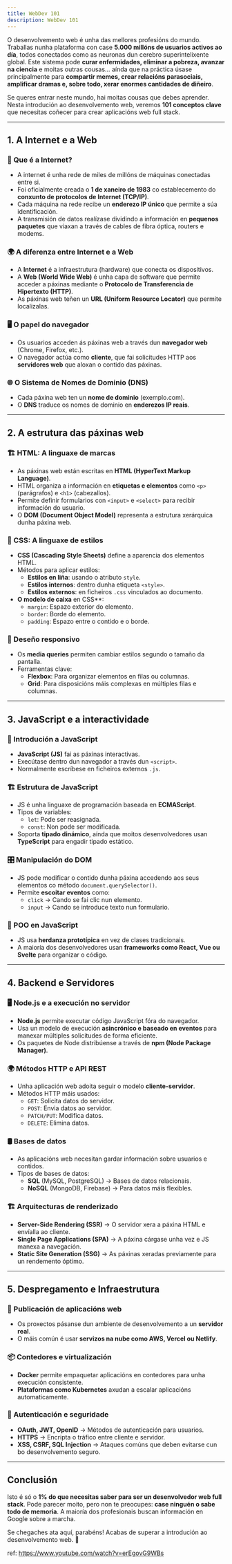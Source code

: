 ```yaml
---
title: WebDev 101
description: WebDev 101
---
```


O desenvolvemento web é unha das mellores profesións do mundo. Traballas nunha plataforma con case **5.000 millóns de usuarios activos ao día**, todos conectados como as neuronas dun cerebro superintelixente global. Este sistema pode **curar enfermidades, eliminar a pobreza, avanzar na ciencia** e moitas outras cousas… aínda que na práctica úsase principalmente para **compartir memes, crear relacións parasociais, amplificar dramas e, sobre todo, xerar enormes cantidades de diñeiro**.

Se queres entrar neste mundo, hai moitas cousas que debes aprender. Nesta introdución ao desenvolvemento web, veremos **101 conceptos clave** que necesitas coñecer para crear aplicacións web full stack.

---

## **1. A Internet e a Web**
### 📡 Que é a Internet?
- A internet é unha rede de miles de millóns de máquinas conectadas entre si.
- Foi oficialmente creada o **1 de xaneiro de 1983** co establecemento do **conxunto de protocolos de Internet (TCP/IP)**.
- Cada máquina na rede recibe un **enderezo IP único** que permite a súa identificación.
- A transmisión de datos realízase dividindo a información en **pequenos paquetes** que viaxan a través de cables de fibra óptica, routers e modems.

### 🌍 A diferenza entre Internet e a Web
- A **Internet** é a infraestrutura (hardware) que conecta os dispositivos.
- A **Web (World Wide Web)** é unha capa de software que permite acceder a páxinas mediante o **Protocolo de Transferencia de Hipertexto (HTTP)**.
- As páxinas web teñen un **URL (Uniform Resource Locator)** que permite localizalas.

### 🖥️ O papel do navegador
- Os usuarios acceden ás páxinas web a través dun **navegador web** (Chrome, Firefox, etc.).
- O navegador actúa como **cliente**, que fai solicitudes HTTP aos **servidores web** que aloxan o contido das páxinas.

### 🌐 O Sistema de Nomes de Dominio (DNS)
- Cada páxina web ten un **nome de dominio** (exemplo.com).
- O **DNS** traduce os nomes de dominio en **enderezos IP reais**.

---

## **2. A estrutura das páxinas web**
### 🏗️ HTML: A linguaxe de marcas
- As páxinas web están escritas en **HTML (HyperText Markup Language)**.
- HTML organiza a información en **etiquetas e elementos** como `<p>` (parágrafos) e `<h1>` (cabezallos).
- Permite definir formularios con `<input>` e `<select>` para recibir información do usuario.
- O **DOM (Document Object Model)** representa a estrutura xerárquica dunha páxina web.

### 🎨 CSS: A linguaxe de estilos
- **CSS (Cascading Style Sheets)** define a aparencia dos elementos HTML.
- Métodos para aplicar estilos:
  - **Estilos en liña**: usando o atributo `style`.
  - **Estilos internos**: dentro dunha etiqueta `<style>`.
  - **Estilos externos**: en ficheiros `.css` vinculados ao documento.
- **O modelo de caixa** en CSS**:
  - `margin`: Espazo exterior do elemento.
  - `border`: Borde do elemento.
  - `padding`: Espazo entre o contido e o borde.

### 📱 Deseño responsivo
- Os **media queries** permiten cambiar estilos segundo o tamaño da pantalla.
- Ferramentas clave:
  - **Flexbox**: Para organizar elementos en filas ou columnas.
  - **Grid**: Para disposicións máis complexas en múltiples filas e columnas.

---

## **3. JavaScript e a interactividade**
### 🚀 Introdución a JavaScript
- **JavaScript (JS)** fai as páxinas interactivas.
- Execútase dentro dun navegador a través dun `<script>`.
- Normalmente escríbese en ficheiros externos `.js`.

### 🏗️ Estrutura de JavaScript
- JS é unha linguaxe de programación baseada en **ECMAScript**.
- Tipos de variables:
  - `let`: Pode ser reasignada.
  - `const`: Non pode ser modificada.
- Soporta **tipado dinámico**, aínda que moitos desenvolvedores usan **TypeScript** para engadir tipado estático.

### 🎛️ Manipulación do DOM
- JS pode modificar o contido dunha páxina accedendo aos seus elementos co método `document.querySelector()`.
- Permite **escoitar eventos** como:
  - `click` → Cando se fai clic nun elemento.
  - `input` → Cando se introduce texto nun formulario.

### 🔄 POO en JavaScript
- JS usa **herdanza prototípica** en vez de clases tradicionais.
- A maioría dos desenvolvedores usan **frameworks como React, Vue ou Svelte** para organizar o código.

---

## **4. Backend e Servidores**
### 🖥️ Node.js e a execución no servidor
- **Node.js** permite executar código JavaScript fóra do navegador.
- Usa un modelo de execución **asincrónico e baseado en eventos** para manexar múltiples solicitudes de forma eficiente.
- Os paquetes de Node distribúense a través de **npm (Node Package Manager)**.

### 🌍 Métodos HTTP e API REST
- Unha aplicación web adoita seguir o modelo **cliente-servidor**.
- Métodos HTTP máis usados:
  - `GET`: Solicita datos do servidor.
  - `POST`: Envia datos ao servidor.
  - `PATCH/PUT`: Modifica datos.
  - `DELETE`: Elimina datos.

### 🛢️ Bases de datos
- As aplicacións web necesitan gardar información sobre usuarios e contidos.
- Tipos de bases de datos:
  - **SQL** (MySQL, PostgreSQL) → Bases de datos relacionais.
  - **NoSQL** (MongoDB, Firebase) → Para datos máis flexibles.

### 🏗️ Arquitecturas de renderizado
- **Server-Side Rendering (SSR)** → O servidor xera a páxina HTML e envíalla ao cliente.
- **Single Page Applications (SPA)** → A páxina cárgase unha vez e JS manexa a navegación.
- **Static Site Generation (SSG)** → As páxinas xeradas previamente para un rendemento óptimo.

---

## **5. Despregamento e Infraestrutura**
### 🚀 Publicación de aplicacións web
- Os proxectos pásanse dun ambiente de desenvolvemento a un **servidor real**.
- O máis común é usar **servizos na nube como AWS, Vercel ou Netlify**.

### 📦 Contedores e virtualización
- **Docker** permite empaquetar aplicacións en contedores para unha execución consistente.
- **Plataformas como Kubernetes** axudan a escalar aplicacións automaticamente.

### 🔐 Autenticación e seguridade
- **OAuth, JWT, OpenID** → Métodos de autenticación para usuarios.
- **HTTPS** → Encripta o tráfico entre cliente e servidor.
- **XSS, CSRF, SQL Injection** → Ataques comúns que deben evitarse cun bo desenvolvemento seguro.

---

## **Conclusión**
Isto é só o **1% do que necesitas saber para ser un desenvolvedor web full stack**. Pode parecer moito, pero non te preocupes: **case ninguén o sabe todo de memoria**. A maioría dos profesionais buscan información en Google sobre a marcha. 

Se chegaches ata aquí, parabéns! Acabas de superar a introdución ao desenvolvemento web. 🚀

<!--O desenvolvemento web é o mellor traballo do mundo

O desenvolvedor web crea para unha plataforma con case 5.000 millóns de usuarios activos diarios. Todos conectados entre si como as neuronas dun cerebro superintelixente global-

Un sistema que pode curar enfermidades, eliminar a pobreza, avanzar a ciencia e cousas así, 

Aínda que principalmente se adoite para compartir memes, crear relacións parasociais, amplificar o drama e, o máis importante, gañar toneladas e toneladas de diñeiro

Se queres entrar, terás que saber algunhas cousas sobre o desenvolvemento web

Botaremos unha ollada.

## 101 conceptos que necesitarás saber ao crear aplicacións web de pila completa 

1. Internet, é unha rede de miles de millóns de máquinas conectadas entre si, no que podes ler, publicar ou escribir correos electrónicos
2. Hai moita xente que o usa e se comunica
3. Naceu oficialmente o 1 de xaneiro de 1983 grazas ao establecemento da suite de protocolos de Internet que normalizou a forma en que se comunican os ordenadores. 
4. O protocolo de Internet utilízase para identificar os diferentes ordenadores da rede. Asignándolles a cada un deles un enderezo IP único
5. Os ordenadores conectados poden enviar datos de ida e volta co protocolo de control de transmisión, que divide os datos nun grupo de pequenos paquetes como pezas de crebacabezas e despois envíaos a través dun grupo de compoñentes físicos como a fibra óptica. cables e módems antes de que o ordenador receptor os reúna
6. Pódese entender Internet como un enorme e complexo conxunto de hardware, pero Internet non é o mesmo que a web
7. A World Wide Web é como un software que se atopa por enriba da Internet e onde a xente pode acceder a páxinas web co... 
8. Protocolo de transferencia de hipertexto...
9. ...que dá a cada páxina de contido un localizador de recursos uniforme ou URL. 
10. Os humanos normalmente usan unha ferramenta chamada navegador web para acceder a un URL. Nese navegador se pode renderizar visualmente o contido vinculado a dito localizador. 
11. A maquina desde a que se navega chámase cliente porque está a consumir información,
12. No outro extremo dese URL hai outro ordenador chamado servidor, que recibe unha solicitude HTTP do cliente e envía unha resposta que entrega o contido da páxina web. 
13. Cada páxina web ten un nome de dominio único como fireship.io ou example.com
14. Calquera pode rexistrar un nome de dominio a través dun rexistrador acreditado por ICANN, unha organización sen ánimo de lucro responsable de supervisar os espazos de nomes en Internet
15. Cando navegas a un dominio en Internet, o navegador envía a través do DNS, ou sistema de nomes de dominio, asignado a un enderezo IP real nun servidor nalgún lugar
16. DNS é como o directorio telefónico de Internet
17. Cando miras unha páxina web o contido real que ves está representado pola linguaxe de marcado de hipertexto
18. A maioría dos navegadores teñen ferramentas de desenvolvemento onde podes inspeccionar a estrutura do HTML en calquera momento
19. Para crear a túa propia páxina web, quererás un editor de texto como vs code
20. Un documento HTML é só unha colección de elementos onde cada elemento se define cunha etiqueta de apertura e outra de peche, e con algún contido no medio como un parágrafo, un título,...
21. Un documento HTML tamén ten elementos que xestionan a entrada do usuario, como os elementos de selección -`select`- e entrada - ``input``- que se usan para construír formularios
22. Ademais os elementos poden ter un ou máis atributos para cambiar o seu comportamento. Por exemplo, un ``input`` pode ter un tipo como ``text`` ou ``number`` que o navegador mostrará de forma diferente para recoller o valor axeitado
23. O elemento que engade o hipertexto en HTML é a etiqueta `a`ou áncora: unha ligazón que permite que unha páxina navegue a outra páxina diferente en función do seu URL. 
24. Os elementos están aniñados nunha xerarquía
25. Cando se reciben os datos dunha URL no navegador este forma con elementos HTML o modelo de obxecto do documento ou DOM a partir do elemento raíz
26. Unha páxina web divídese en dúas partes: 
    1. unha cabeceira - `head` - que contén información invisible como os metadatos, e un título que se amosara na lapela do navegador
    2. e un corpo -`body`- para o contido principal que será o que o usuario final verá realmente
27. A razón pola que envolvemos todo en etiquetas é para darlle aos navegadores e bots suxestións sobre o significado semántico da páxina web
28. Isto permite aos motores de busca mostrar os resultados correctamente e tamén axuda coa accesibilidade en dispositivos como lectores de pantalla que permiten o desfrute de calquera persoa independentemente da súa discapacidade, do contido que o teu ordenador le - un texto, broma ou botón "Me gusta" ou "Subscríbete". 
29. Un dos elementos máis comúns cos que atoparás é ``div`` ou división para definir unha sección da páxina web. Por si só un ``div`` pode parecer que non fai nada
30. Como facemos que este sitio web pareza xenial?  A segunda linguaxe que necesitarás aprender como desenvolvedor web é CSS 
31. As follas de estilo en cascada ou CSS permiten cambiar a aparencia dos elementos HTML. Para conseguir isto pódese empregar un estilo en liña usando o atributo ``style`` nun elemento
32. Este atributo de estilo en si contén unha colección de propiedades e valores que cambian a aparencia do elemento co que podemos facer que a cor de fondo sexa negra e a cor do texto vermella ou o que creamos axeitado. Este estilo en liña só se aplicará a ese elemento
33. Sen embargo, a cascada CSS pódese aplicar a varios elementos ao mesmo tempo, proporcionando unha mellor reutilización do código, A opción é mover o noso código a unha etiqueta de estilo - `style`- dentro da cabeceira do documento
34. Para que este código funcione dende aí, primeiro necesitaremos definir un selector para que saiba a que elementos dirixirse. 
35. O selector, por exemplo, pode dirixirse a todos os elementos do parágrafo da páxina -`p`-. Pero iso é demasiado amplo, p
36. Podemos ser máis detallados definindo unha clase que CSS se poida aplicar a un ou máis elementos co atributo ``class``. As clases poden aplicar diferentes propiedades de estilo ao mesmo elemento
37. CSS contén unha morea de regras de especificidade que determinan que estilos son relevantes para un elemento dun xeito evidente
38. A maioría das veces, non usamos estas etiquetas de estilo na cabeceira senón que usamos unha folla de estilo externa que está ligada á páxina web na cabeceira do documento
39. O máis difícil de aprender é o deseño e o posicionamento. 
40. Pensa en cada elemento HTML como nunha caixa. O exterior desa caixa está envolto cun bordo, o recheo interno e as marxes con outros elementos.
41. As caixas ocupan un espazo na páxina de arriba abaixo
42. Algúns elementos como o título -`h1`, `h2`,... `h6`- teñen unha visualización de bloque por defecto, o que significa que ocupan todo o espazo horizontal dispoñible
43. Outros elementos como a imaxe - `img`- móstranse en liña, o que significa que poden aliñarse horizontalmente uns ao lado doutros
44. O problema é que a posición predeterminada dos elementos HTML normalmente non é desexable, pódese cambiar personalizando a propiedade de posición dun elemento. 
45. O posicionamento relativo - `relative`- permite que un elemento se mova un determinado número de píxeles desde a súa posición normal. 
46. O posicionamento absoluto -`absolute`-  é similar e os valores de posición son parecidos e se aplican en relación ao seu antepasado máis próximo
47. Logo temos o posicionamento fixo que manterá un elemento na pantalla aínda que o usuario se afaste del porque está fixado en relación á vista ou *viewport*
48. Cambiar a posición dun elemento é unha cousa posible pero un dos maiores desafíos dos desenvolvedores web.
49. Outro reto é conseguir que os usuarios poidan acceder á túa páxina web desde todo tipo de pantallas diferentes e quedar ben en todas elas. Se trata de deseños receptivos que se adaptan sen problema a pantalla sexa cal sexa o seu tamaño.
50. Css ofrece unha morea de ferramentas diferentes para axudarche a que isto suceda, unha delas son as consultas de medios - `media queries`- que che permiten unha consulta de medios para obter información sobre o dispositivo que está a renderizar a páxina web e aplicar diferentes estilos en consecuencia, 
51. CSS ofrece ferramentas de deseño pensadas para resolver a responsividade como ``flexbox``. 
52. Aplicar esta flexibilidade - `display:flex`- permite aos pais controlar o fluxo dos fillos para crear facilmente filas e columnas aínda para os esquemas máis complexos. p
53. Pódese usar para controlar varias filas e columnas ao mesmo tempo
54. Aínda así CSS non adoita considerarse unha linguaxe de programación completa por si só, pero ten mecanismos como ``calc`` para realizar operacións matemáticas e propiedades personalizadas que son como variables que podes reutilizar. 
55. Non obstante, o *CSS de vainilla* raramente é suficiente, e moitos desenvolvedores optan por amplialo con ferramentas como *SASS* que engaden funcións programáticas adicionais
56. O terceiro idioma que necesitarás coñecer como desenvolvedor web é JavaScript 
57. Tecnicamente non necesitas JavaScript para construír un sitio web, pero a maioría dos desenvolvedores optan por usalo para facer a interface de usuario máis interactiva 
58. Para executar código JavaScript nunha páxina web incluímolo cunha etiqueta `script` e escribindo algún código JavaScript dentro dela.
59. O navegador interpreta o HTML desde arriba abaixo e executa este código de script cando o atopa no DOM
60. Na maioría dos casos, JavaScript escríbese nun arquivo separado, e a continuación é referenciado como valor do atributto `src` na etiqueta do script
61. Normalmente é preferible que este código se execute despois de que se cargue o contido do DOM, o que se pode realizar co atributo`defer` 
62. JS é unha linguaxe de programación grande e complicada que se coñece máis formalmente como ECMAScript e está estandarizada en todos os principais navegadores. 
63. En JS hai varias formas diferentes de declarar unha variable
64. Cando unha variable pode ser reasignada no futuro se usa a palabra clave ``let`` mentres que unha variable que non se pode reasignar usa a palabra clave ``const``
65. JS é unha linguaxe de escritura dinámica, o que significa que non se necesitan anotacións de tipo, o que non sempre é ideal, polo que moitos desenvolvedores agora escollen Typescript como alternativa para engadir escritura estática enriba de JavaScript
66. Unha das razóns máis comúns polas que usarías prioritariamente JavaScript é xestionar eventos
67. Sempre que o usuario fai algo nunha páxina web, o navegador emite un evento que podes escoitar como un clic do rato ao moverse nun formulario ou cambiar de paxina. Podemos acceder a estes eventos como a un documento usando a API do navegador, que neste caso ofrece un método chamado ``query selector`` que nos permite coller un elemento cun selector CSS
68. Unha vez que teñamos ese elemento configurado como variable, podemos asignarlle un escoita de eventos -`event listener`-
69. Unha escoita de eventos é unha función que se execúta sempre que se fai clic no botón do rato o se preme a tecla `enter`
70. A linguaxe JS ten unha variedade de estruturas de datos integradas, como unha matriz para representar unha colección de valores, pero a estrutura de datos máis fundamental é o obxecto tamén chamado dicionario ou mapa hash. 
71. Calquera cousa que non sexa un tipo primitivo como unha cadea -`string`- ou un número herda a súa funcionalidade base da clase de obxecto, que depende dunha técnica chamada herdanza prototípica na que un obxecto pode ser clonado varias veces para crear unha cadea de antepasados onde o neno herda as propiedades e métodos dos seus antepasados.
72. Isto é algo diferente da clase, baseada tamén na herdanza, que é algo confusa porque JavaScript tamén admite clases, pero estas clases son só azucre sintáctico para a herdanza prototípica, pero agora estamos quedando un nivel demasiado baixo que a maioría dos desenvolvedores non queren ter que tocar a palabra prototipo, entón o que temos. En vez diso, é usar un marco front-end como Vue, React ou Angular, entre outros. Todos estes marcos fan o mesmo dunha forma lixeiramente diferente, que é representar a interface de usuario como unha árbore de compoñentes que un compoñente pode encapsular HTML CSS e JavaScript nun formato que semella o seu propio elemento HTML personalizado o máis importante é que producen código declarativo que describe exactamente o que fai a interface de usuario e que é moito máis doado de traballar que o código imperativo que normalmente obtería cun simple JavaScript de vainilla neste momento. mira a pila de frontend pero agora necesitamos cambiar de marcha ao back-end comezando por nodejs, que é un tempo de execución do servidor baseado en JavaScript, podes executar código do lado do servidor para aplicacións web en todo tipo de idiomas diferentes, pero o node é o máis popular porque depende da mesma linguaxe que o navegador, tamén está baseado no mesmo motor v8 que permite que o navegador Chrome execute código nun único bucle de eventos sen bloqueo, isto permite que o nodo xestione moitas conexións simultáneas de forma rápida e eficiente, ademais de permite aos desenvolvedores compartir o traballo de forma remota grazas ao xestor de paquetes de nodos, un paquete tamén se chama módulo, que é só un ficheiro que contén algún código cunha declaración de exportación para que se poida usar noutro ficheiro o ficheiro pode consumir un módulo cunha declaración de importación. pero agora temos que pensar en como entregar o sitio web real do servidor ao cliente, a opción clásica é a representación do lado do servidor neste enfoque, o cliente fará unha solicitude de obtención para un determinado URL, cada solicitude ten un método http e git significa que quere recuperar datos dun servidor en oposición a métodos como a publicación e o parche, onde a intención é modificar os datos, o servidor recibe a solicitude e despois xera todo o HTML no servidor e envíao de volta ao cliente como resposta a resposta contén un código de estado como 200 para éxito ou niveis 4 e 500 para erros, por exemplo, se a páxina web non existe, o servidor devolverá un código de estado 404 que probablemente xa vira antes como usuario web ssr é moi popular pero nalgúns casos pode que non sexa o suficientemente rápido outro enfoque é a aplicación dunha soa páxina con este enfoque o servidor só representa un shell para o URL raíz, entón JavaScript xestiona a representación para todas as outras páxinas do sitio web o HTML xérase case na súa totalidade no lado do cliente no navegador facendo que o sitio web se sinta máis como unha aplicación nativa de iOS ou Android cando a aplicación necesita máis datos, aínda fai unha solicitude http pero só solicita unha cantidade mínima de datos como json, que se denomina formato de intercambio de datos que pode ser entendido por calquera linguaxe de programación. pode resultar nunha excelente experiencia de usuario, pero pode ser moi difícil que os bots como os motores de busca e as vistas previas de ligazóns de redes sociais comprendan o contido da páxina, isto levou a outra estratexia de representación chamada xeración de sitios estáticos, neste caso, todas as páxinas web do sitio son cargadas. un servidor por adiantado que permita aos bots obter a información que necesitan, un framework JavaScript front-end adoita facerse cargo de hidratar o HTML para facelo totalmente interactivo e comportarse como unha única páxina. O rendemento da aplicación é extremadamente importante e quererá usar ferramentas como faro para optimizar métricas como a primeira pintura de contido e o tempo para interactuar agora para implementar un destes patróns a maioría dos desenvolvedores usarán un marco de pila completo como next js ruby on rails laravel e así por diante abstraen moitas das cousas máis tediosas que os desenvolvedores non fan. quero xestionar un dos cales son os paquetes de módulos, que son ferramentas como webpack e veed que levan todo o teu CSS e HTML de JavaScript e o empaquetan dun xeito que poida funcionar nun navegador. Tamén poden proporcionar un linter como eslint para avisalo. cando o teu código non segue as pautas de estilo axeitadas e case esquecín que definitivamente necesitarás unha base de datos para construír unha aplicación web de pila completa porque necesitas un lugar onde almacenar os teus datos, como datos dos teus usuarios, pero para conseguir iso. Agora, antes de implementar o teu código, terás que probalo cun servidor web. Hai ferramentas como nginx e apache, creas un servidor http pero o teu Probablemente o framework fará isto por ti atendendo os ficheiros en localhost, o que fai que o teu propio enderezo IP se comporte como un servidor web remoto cando chegue o momento de desactivar

Probablemente uses un gran provedor de nube como aws a maioría das aplicacións están en contenedores con Docker, o que fai que sexan fáciles de escalar e baixar en función da cantidade de tráfico que reciben. Hai moitas ferramentas que funcionan como plataforma como servizo para xestionar esta infraestrutura por ti a cambio do teu diñeiro ou se non queres quedar atrapado nunha corporación tecnolóxica xigante, podes aloxar a túa aplicación nunha cadea de bloques descentralizada con web3 e iso é aproximadamente un 1% do que necesitarás saber para chamarte programador web de pila completa se isto parece abrumador, non te preocupes demasiado case ninguén sabe o que diaños están facendo e todos usamos Google para descubrir cousas sobre a marcha parabéns acabas de pasar o desenvolvemento web 101 grazas por mirando e vémonos na próxima



web development is the best job in the world you build on a platform with nearly 5 billion daily active users all connected together like the neurons of a global super intelligent brain a system that can cure disease eliminate poverty advance science and stuff like that but mostly it's used to share memes create parasocial relationships amplify drama and most importantly make tons and tons of money if you want to get into it you're gonna need to know some stuff like a lot of stuff in web development 101 we'll take a look at a 101 different concepts that you'll need to know when building full stack web apps this is the internet it's a network of billions of machines connected together what do you write to it like mail no a lot of people use it and communicate i guess they can communicate with nbc writers and producers alison can you explain what internet is it was officially born on january 1 1983 thanks to the establishment of the internet protocol suite which standardized the way these computers communicate the internet protocol is used to identify different computers on the network by assigning each one of them a unique ip address these computers can then send data back and forth with the transmission control protocol it breaks data into a bunch of small packets kind of like puzzle pieces then sends them through a bunch of physical components like fiber optic cables and modems before they're put back together by the receiving computer you can think of the internet as hardware but the internet is not the same thing as the web the world wide web is like software that sits on top of the internet where people can access web pages with the hypertext transfer protocol what's special about it is that it gives every page of content a uniform resource locator or url humans typically use a tool called a web browser to access a url where it can be rendered visually on their screen the browser is called the client because it's consuming information but on the other end of that url there's another computer called a server it received an http request from the client then sent a response containing the web page content these are called http messages but more on that later what's interesting is that every web page has a unique domain name like fireship.io or example.com a domain name can be registered by anyone via a registrar who's accredited by icann a nonprofit responsible for overseeing namespaces on the internet when you navigate to a domain in a browser it gets routed through the domain name system that maps these names to an actual ip address on a server somewhere dns is like the phone book of the internet now when you look at a webpage the actual content you see is represented by hypertext markup language most browsers have devtools where you can inspect the structure of the HTML at any time to build your own web page you'll want a text editor like vs code an HTML document is just a collection of elements where an element is an opening and closing tag with some content in the middle like a paragraph and heading it also has elements that handle user input like the select and input elements which are used to build forms in addition elements can have one or more attributes to change their behavior for example an input can have a type like text or number which the browser will render differently to collect the appropriate value but the element that puts the hypertext in HTML is the a tag or anchor it's a link that allows one page to navigate to a different page based on its url these elements are nested together in a hierarchy to form the document object model or dom from the root element a web page is split into two parts the head contains invisible content like metadata and a title then we have the body for the main content that the end user actually sees the reason we wrap everything in tags is to give browsers and bots hints about the semantic meaning of the web page this allows search engines to display results properly and also helps with accessibility for devices like screen readers that allow anybody regardless of disability to enjoy the content my computer reads me the text bro smash that like button and subscribe one of the most common elements you'll come across is div or division to define a section of the webpage on its own a div might not seem to do anything and currently produces this plain black and white website that begs the question how do we make this website look cool the second language you'll need to learn as a web developer is cascading stylesheets or CSS which allows you to change the appearance of the HTML elements one way to accomplish that is with an inline style using the style attribute on an element the style itself contains a collection of properties and values that change the appearance of the element like we might make the background color black and the text color red what we've created here is an inline style that will only be applied to this one element however CSS cascades which means it can be applied to multiple elements at the same time providing better code reusability another option is to move our code into a style tag but to make the code work we'll first need to define a selector so it knows which elements to target a selector for example can target all of the paragraph elements on the page but that's too broad we can be more granular by defining a class that style can then be applied to one or more elements with the class attribute what's interesting though is that we now have classes that apply different styles to the same element CSS contains a bunch of specificity rules that determine which styles are relevant to an element in a way that's self-evident and elegant like a benevolent elephant most often though we don't use style tags but instead use an external style sheet which is linked to the webpage and the head of the document when it comes to CSS by far the most difficult thing to learn is layout and positioning think of every element like a box the outside of that box is wrapped with padding border and margin the boxes then take up space on the page from top to bottom some elements like heading have a display of block by default which means they take up all available horizontal space other elements like image are displayed inline which means they can line up horizontally side by side the problem is that the default position is usually not desirable it can be changed by customizing the position property on an element relative positioning allows an element to move a certain number of pixels from its normal position absolute positioning is similar but the position values are relative to its nearest ancestor and then we have fixed positioning which will keep an element on the screen even as the user scrolls away from it because it's fixed to the entire viewport changing the position of an element is one thing but one of the biggest challenges web developers face is creating responsive layouts users can access your web page from all kinds of different screens and it should look good on all of them CSS provides a bunch of different tools to help make this happen one of which is media queries a media query allows you to get information about the device that's rendering the web page and apply different styles accordingly but more importantly it provides layout tools like flexbox applying display flex allows the parent to control the flow of the children to easily create rows and columns for more complex layouts display grid can be used to control multiple rows and columns at the same time now CSS is usually not considered a turing complete programming language on its own however it does have mechanisms like calc to perform mathematical operations and custom properties which are like variables that you can reuse in multiple places vanilla CSS is rarely enough though and many developers choose to extend it with tools like sas that add additional programmatic features on top of it and that brings us to the third language you'll need to know as a web developer JavaScript technically you don't need JavaScript to build a website however most developers choose to use it to make the user interface more interactive to run JavaScript code on a web page open up a script tag then write some JavaScript code inside of it the browser interprets the HTML from top to bottom and runs this code when it encounters it in the dom in most cases JavaScript is written in a separate file then referenced as the source on the script tag usually it's preferred that this code runs after the dom content has loaded which can be accomplished with the defer attribute js is a big complicated programming language which is more formally known as ecmascript and is standardized in all major browsers there are several different ways to declare a variable a variable that might be reassigned in the future uses the let keyword while a variable that can't be reassigned uses const it's a dynamically typed language which means no type annotations are necessary that's not always ideal so many developers choose typescript as an alternative to add static typing on top of JavaScript now one of the most common reasons you would use JavaScript in the first place is to handle events whenever the user does something on a web page the browser emits an event that you can listen to like a click mouse move form input change and so on we can tap into these events using browser apis like document which in this case provides a method called query selector that allows us to grab an element with a CSS selector once we have that element set as a variable we can then assign an event listener to it an event listener is a function that will be called or re-executed anytime the button is clicked the language has a variety of built-in data structures like an array to represent a collection of values but the most fundamental data structure is the object also commonly called a dictionary or hashmap anything that's not a primitive type like a string or number inherits its base functionality from the object class it relies on a technique called prototypal inheritance where an object can be cloned multiple times to create a chain of ancestors where the child inherits the properties and methods of its ancestors this is different from class-based inheritance which is kind of confusing because JavaScript also supports classes however these classes are just syntactic sugar for prototypal inheritance but now we're getting a little too low level most developers don't ever want to have to touch the word prototype so what we do instead is use a front-end framework like react view spelt angular and so on all of these frameworks do the same thing in a slightly different way which is represent the ui as a tree of components a component can encapsulate HTML CSS and JavaScript into a format that looks like its own custom HTML element most importantly they produce declarative code that describes exactly what the ui does and that's much easier to work with than imperative code that you would normally get with just plain vanilla JavaScript at this point we've taken a look at the frontend stack but now we need to switch gears to the back end starting with nodejs which is a server-side runtime based on JavaScript you can run server-side code for web applications in all kinds of different languages but node is the most popular because it relies on the same language as the browser it's also based on the same v8 engine that powers the chromium browser to run code in a single threaded non-blocking event loop this allows node to handle many simultaneous connections quickly and efficiently in addition it allows developers to share work remotely thanks to the node package manager a package is also called a module which is just a file that contains some code with an export statement so it can be used in another file the file can consume a module with an import statement but now we need to think about how to deliver the actual website from the server to the client the classic option is server side rendering in this approach the client will make a get request for a certain url every request has an http method and git means you want to retrieve data from a server as opposed to methods like post and patch where the intent is to modify data the server receives the request and then generates all the HTML on the server and sends it back to the client as a response the response contains a status code like 200 for success or levels 4 and 500 for errors for example if the web page doesn't exist the server will return a 404 status code which you've likely seen before as a web user ssr is extremely popular but in some cases it may not be fast enough another approach is the single page application with this approach the server only renders a shell for the root url then JavaScript handles the rendering for all other pages on the website the HTML is generated almost entirely client-side in the browser making the website feel more like a native ios or android app when the app needs more data it still makes an http request but only requests a minimal amount of data as json which is called a data interchange format that can be understood by any programming language this can result in a great user experience however it can be very difficult for bots like search engines and social media link previews to understand content on the page this led to another rendering strategy called static site generation in this case every webpage on the site is uploaded to a server in advance allowing bots to get the information they need a front-end JavaScript framework usually takes over to hydrate the HTML to make it fully interactive and behave like a single page application performance is extremely important and you'll want to use tools like lighthouse to optimize metrics like first contentful paint and time to interactive now to implement one of these patterns most developers will use a full stack framework like next js ruby on rails laravel and so on they abstract away many of the more tedious things developers don't want to deal with one of which is module bundlers which are tools like webpack and veed that take all of your JavaScript CSS and HTML and package it in a way that can actually work in a browser they might also provide a linter like eslint to warn you when your code doesn't follow the proper style guidelines oh and i almost forgot you are definitely going to need a database to build a full stack web application because you need somewhere to store your data like data about your users but in order to get that data you'll need to give users a way to log in via a process called user authentication now before you deploy your code you'll need to test it with a web server there are tools like nginx and apache you create an http server but your framework will likely do this for you by serving the files on localhost which makes your own ip address behave like a remote web server when it comes time to deploy you'll likely use a big cloud provider like aws most apps are containerized with docker making them easy to scale up and down based on the amount of traffic that they receive there are many tools out there that function as a platform as a service to manage this infrastructure for you in exchange for your money or if you don't want to get locked in with a giant tech corporation you might host your app on a decentralized blockchain with web3 and that's about one percent of what you'll need to know to call yourself a full stack web developer if that seems overwhelming don't worry too much almost nobody knows what the hell they're doing and we all just use google to figure things out on the fly congratulations you just passed web development 101 thanks for watching and i will see you in the next one-->

ref: https://www.youtube.com/watch?v=erEgovG9WBs